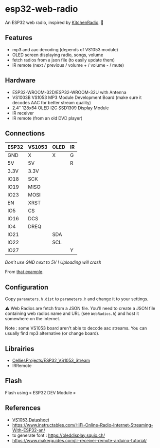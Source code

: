 # esp32-web-radio

An ESP32 web radio, inspired by [KitchenRadio](https://github.com/jeroenlukas/KitchenRadio). 🙏

## Features

 - mp3 and aac decoding (depends of VS1053 module)
 - OLED screen displaying radio, songs, volume
 - fetch radios from a json file (to easily update them)
 - IR remote (next / previous / volume + / volume - / mute)


## Hardware

 - ESP32-WROOM-32D/ESP32-WROOM-32U with Antenna
 - VS1003B VS1053 MP3 Module Development Board (make sure it decodes AAC for better stream quality)
 - 2.4" 128x64 OLED I2C SSD1309 Display Module
 - IR receiver
 - IR remote (from an old DVD player)


## Connections

  | ESP32  | VS1053 | OLED | IR |
  |--------|--------|------|----|
  |  GND   |   X    |  X   | G  |
  |  5V    |  5V    |      | R  |
  |  3.3V  |  3.3V  |      |    |
  |  IO18  |  SCK   |      |    |
  |  IO19  |  MISO  |      |    |
  |  IO23  |  MOSI  |      |    |
  |  EN    |  XRST  |      |    |
  |  IO5   |  CS    |      |    |
  |  IO16  |  DCS   |      |    |
  |  IO4   |  DREQ  |      |    |
  |  IO21  |        | SDA  |    |
  |  IO22  |        | SCL  |    |
  |  IO27  |        |      | Y  |


*Don’t use GND next to 5V ! Uploading will crash*

From [that example](https://github.com/baldram/ESP_VS1053_Library/blob/master/examples/WebRadioDemo/WebRadioDemo.ino).


## Configuration

Copy `parameters.h.dist` to `parameters.h` and change it to your settings.

⚠️ Web Radios are fetch from a JSON file. You'll need to create a JSON file containing web radios name and URL (see `WebRadios.h`) and host it somewhere on the internet.

Note : some VS1053 board aren't able to decode aac streams. You can usually find mp3 alternative (or change board).


## Librairies

- [CelliesProjects/ESP32_VS1053_Stream](https://github.com/CelliesProjects/ESP32_VS1053_Stream)
- IRRemote


## Flash

Flash using « ESP32 DEV Module »


## References

- [VS1053 Datasheet](https://www.sparkfun.com/datasheets/Components/SMD/vs1053.pdf)
- https://www.instructables.com/HiFi-Online-Radio-Internet-Streaming-With-ESP32-an/
- to generate font : https://oleddisplay.squix.ch/
- https://www.makerguides.com/ir-receiver-remote-arduino-tutorial/
